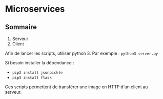 # Microservices

## Sommaire
1. Serveur
2. Client

Afin de lancer les scripts, utiliser python 3. Par exemple :
```python3 server.py```

Si besoin installer la dépendance :
* ```pip3 install jsonpickle```
* ```pip3 install flask```

Ces scripts permettent de transférer une image en HTTP d'un client au serveur.

